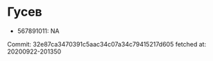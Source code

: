 # Гусев
- 567891011: NA

Commit: 32e87ca3470391c5aac34c07a34c79415217d605
 fetched at: 20200922-201350

